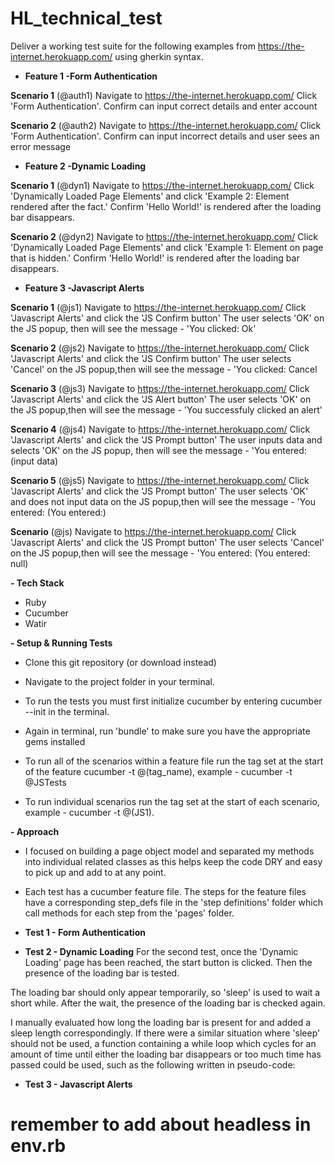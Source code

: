 # HL_technical_test
Deliver a working test suite for the following examples from https://the-internet.herokuapp.com/ using gherkin syntax. 

- **Feature 1  -Form Authentication**

**Scenario 1** (@auth1)
Navigate to https://the-internet.herokuapp.com/
Click 'Form Authentication'.
Confirm can input correct details and enter account

**Scenario 2**  (@auth2)
Navigate to https://the-internet.herokuapp.com/
Click 'Form Authentication'.
Confirm can input incorrect details and user sees an error message


- **Feature 2  -Dynamic Loading**

**Scenario 1** (@dyn1)
Navigate to https://the-internet.herokuapp.com/
Click 'Dynamically Loaded Page Elements' and click 'Example 2: Element rendered after the fact.'
Confirm 'Hello World!' is rendered after the loading bar disappears.

**Scenario 2** (@dyn2)
Navigate to https://the-internet.herokuapp.com/
Click 'Dynamically Loaded Page Elements' and click 'Example 1: Element on page that is hidden.' 
Confirm 'Hello World!' is rendered after the loading bar disappears.


- **Feature 3  -Javascript Alerts**

**Scenario 1** (@js1)
Navigate to https://the-internet.herokuapp.com/
Click 'Javascript Alerts' and click the 'JS Confirm button'
The user selects 'OK' on the JS popup, then will see the message - 'You clicked: Ok'

**Scenario 2** (@js2)
Navigate to https://the-internet.herokuapp.com/
Click 'Javascript Alerts' and click the 'JS Confirm button'
The user selects 'Cancel' on the JS popup,then will see the message - 'You clicked: Cancel

**Scenario 3** (@js3)
Navigate to https://the-internet.herokuapp.com/
Click 'Javascript Alerts' and click the 'JS Alert button'
The user selects 'OK' on the JS popup,then will see the message - 'You successfuly clicked an alert'

**Scenario 4** (@js4)
Navigate to https://the-internet.herokuapp.com/
Click 'Javascript Alerts' and click the 'JS Prompt button'
The user inputs data and selects 'OK' on the JS popup, then will see the message - 'You entered: (input data)

**Scenario 5** (@js5)
Navigate to https://the-internet.herokuapp.com/
Click 'Javascript Alerts' and click the 'JS Prompt button'
The user selects 'OK' and does not input data on the JS popup,then will see the message - 'You entered: (You entered:)

**Scenario** (@js)
Navigate to https://the-internet.herokuapp.com/
Click 'Javascript Alerts' and click the 'JS Prompt button'
The user selects 'Cancel' on the JS popup,then will see the message - 'You entered: (You entered: null)


**- Tech Stack**

- Ruby
- Cucumber
- Watir

**- Setup & Running Tests**

- Clone this git repository (or download instead)
- Navigate to the project folder in your terminal.
- To run the tests you must first initialize cucumber by entering cucumber --init in the terminal.
- Again in terminal, run 'bundle' to make sure you have the appropriate gems installed

- To run all of the scenarios within a feature file run the tag set at the start of the feature cucumber -t @(tag_name), example - cucumber -t @JSTests
- To run individual scenarios run the tag set at the start of each scenario, example -  cucumber -t @(JS1).

**- Approach**

- I focused on building a page object model and separated my methods into individual related classes as this helps keep the code DRY and easy to pick up and add to at any point. 
- Each test has a cucumber feature file. The steps for the feature files have a corresponding step_defs file in the 'step definitions' folder which call methods for each step from the 'pages' folder.

- **Test 1 - Form Authentication**


- **Test 2 - Dynamic Loading**
For the second test, once the 'Dynamic Loading' page has been reached, the start button is clicked. Then the presence of the loading bar is tested.

The loading bar should only appear temporarily, so 'sleep' is used to wait a short while. After the wait, the presence of the loading bar is checked again.

I manually evaluated how long the loading bar is present for and added a sleep length correspondingly. If there were a similar situation where 'sleep' should not be used, a function containing a while loop which cycles for an amount of time until either the loading bar disappears or too much time has passed could be used, such as the following written in pseudo-code:


- **Test 3 - Javascript Alerts**


# remember to add about headless in env.rb


